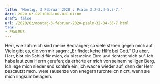 ```yaml
---
title: 'Montag, 3 Februar 2020 : Psalm 3,2-3.4-5.6-7.'
date: 2020-02-02T18:06:00.001+01:00
draft: false
url: /2020/02/montag-3-februar-2020-psalm-32-34-56-7.html
tags: 
- PSALMUS
---
```


Herr, wie zahlreich sind meine Bedränger; so viele stehen gegen mich auf. Viele gibt es, die von mir sagen: „Er findet keine Hilfe bei Gott.“ Du aber, Herr, bist ein Schild für mich, du bist meine Ehre und richtest mich auf. Ich habe laut zum Herrn gerufen; da erhörte er mich von seinem heiligen Berg. Ich lege mich nieder und schlafe ein, ich wache wieder auf, denn der Herr beschützt mich. Viele Tausende von Kriegern fürchte ich nicht, wenn sie mich ringsum belagern.